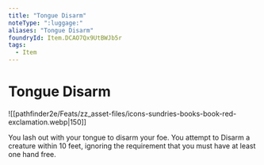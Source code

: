 ```yaml
---
title: "Tongue Disarm"
noteType: ":luggage:"
aliases: "Tongue Disarm"
foundryId: Item.DCAO7Qx9UtBWJb5r
tags:
  - Item
---
```


# Tongue Disarm
![[pathfinder2e/Feats/zz_asset-files/icons-sundries-books-book-red-exclamation.webp|150]]

You lash out with your tongue to disarm your foe. You attempt to Disarm a creature within 10 feet, ignoring the requirement that you must have at least one hand free.
